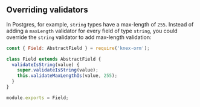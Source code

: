 ## Overriding validators

In Postgres, for example, `string` types have a max-length of `255`. Instead of
adding a `maxLength` validator for every field of type `string`, you could
override the `string` validator to add max-length validation:

```js
const { Field: AbstractField } = require('knex-orm');

class Field extends AbstractField {
  validateIsString(value) {
    super.validateIsString(value);
    this.validateMaxLengthIs(value, 255);
  }
}

module.exports = Field;
```
